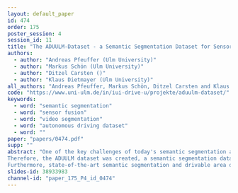 ```yaml
---
layout: default_paper
id: 474
order: 175
poster_session: 4
session_id: 11
title: "The ADUULM-Dataset - a Semantic Segmentation Dataset for Sensor Fusion"
authors:
  - author: "Andreas Pfeuffer (Ulm University)"
  - author: "Markus Schön (Ulm University)"
  - author: "Ditzel Carsten ()"
  - author: "Klaus Dietmayer (Ulm University)"
all_authors: "Andreas Pfeuffer, Markus Schön, Ditzel Carsten and Klaus Dietmayer"
code: "https://www.uni-ulm.de/in/iui-drive-u/projekte/aduulm-dataset/"
keywords:
  - word: "semantic segmentation"
  - word: "sensor fusion"
  - word: "video segmentation"
  - word: "autonomous driving dataset"
  - word: ""
paper: "papers/0474.pdf"
supp: ""
abstract: "One of the key challenges of today's semantic segmentation approaches is to obtain robust and reliable segmentation results not only in good weather conditions, but also in adverse weather conditions such as darkness, fog or heavy rain. For this purpose, multiple sensor data of several sensor types such as camera and lidar are required to compensate the weather sensitivity of individual sensors. Hence, a semantic segmentation dataset is necessary, which contains camera and lidar data, but until recently, no such dataset exists.  
Therefore, the ADUULM dataset was created, a semantic segmentation dataset which consists of fine-annotated camera data and pixel-wise labeled lidar data recorded in diverse weather conditions. Additionally, the corresponding GPS, IMU and stereo information are provided, and for each annotated data sample, a short video-sequence is available, too.
Furthermore, state-of-the-art semantic segmentation and drivable area detection approaches are evaluated on the proposed dataset, and it turned out that new methods are required to obtain robust and reliable results in adverse weather conditions. The ADUULM-dataset will be available online at https://www.uni-ulm.de/en/in/driveu/projects"
slides-id: 38933983
channel-id: "paper_175_P4_id_0474"
---
```

